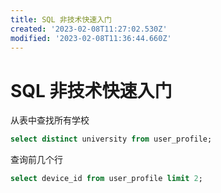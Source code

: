 ```yaml
---
title: SQL 非技术快速入门
created: '2023-02-08T11:27:02.530Z'
modified: '2023-02-08T11:36:44.660Z'
---
```


# SQL 非技术快速入门

从表中查找所有学校
```sql
select distinct university from user_profile;
```
查询前几个行
```sql
select device_id from user_profile limit 2;
```
